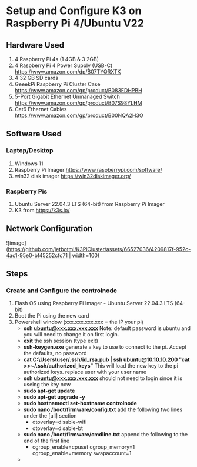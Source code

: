 # Setup and Configure K3 on Raspberry Pi 4/Ubuntu V22

## Hardware Used
1. 4 Raspberry Pi 4s (1 4GB & 3 2GB) 
1. 4 Raspberry Pi 4 Power Supply (USB-C) https://www.amazon.com/dp/B07TYQRXTK
1. 4 32 GB SD cards
1. GeeekPi Raspberry Pi Cluster Case https://www.amazon.com/gp/product/B083FDHPBH
1. 5-Port Gigabit Ethernet Unmanaged Switch https://www.amazon.com/gp/product/B07S98YLHM
1. Cat6 Ethernet Cables https://www.amazon.com/gp/product/B00NQA2H3O

## Software Used

### Laptop/Desktop
1. WIndows 11 
1. Raspberry Pi Imager https://www.raspberrypi.com/software/
1. win32 disk imager https://win32diskimager.org/
   
### Raspberry Pis 
1. Ubuntu Server 22.04.3 LTS (64-bit) from Raspberry Pi Imager
1. K3 from https://k3s.io/ 

## Network Configuration
![image](https://github.com/jetbotml/K3PiCluster/assets/66527036/4209817f-952c-4ac1-95e0-bf45252cfc71  | width=100)

## Steps

### Create and Configure the controlnode
1. Flash OS using Raspberry Pi Imager - Ubuntu Server 22.04.3 LTS (64-bit)
1. Boot the Pi using the new card
1. Powershell window (xxx.xxx.xxx.xxx = the IP your pi)
   - **ssh ubuntu@xxx.xxx.xxx.xxx**   Note: default password is ubuntu and you will need to change it on first login.
   - **exit** the ssh session (type exit)
   - **ssh-keygen.exe** generate a key to use to connect to the pi. Accept the defaults, no password
   - **cat C:\Users\user/.ssh/id_rsa.pub | ssh ubuntu@10.10.10.200 "cat >>~/.ssh/authorized_keys"** This will load the new key to the pi authorized keys. replace user with your user name
   - **ssh ubuntu@xxx.xxx.xxx.xxx** should not need to login since it is useing the key now
   - **sudo apt-get update**
   - **sudo apt-get upgrade -y**
   - **sudo hostnamectl set-hostname controlnode**
   - **sudo nano /boot/firmware/config.txt** add the following two lines under the [all] section
        - dtoverlay=disable-wifi
        - dtoverlay=disable-bt
   - **sudo nano /boot/firmware/cmdline.txt** append the following to the end of the first line
      - cgroup_enable=cpuset cgroup_memory=1 cgroup_enable=memory swapaccount=1
   - 
